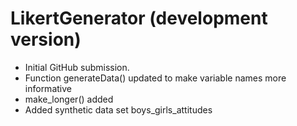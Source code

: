 # LikertGenerator (development version)

* Initial GitHub submission.
* Function generateData() updated to make variable names more informative
* make_longer() added
* Added synthetic data set boys_girls_attitudes
